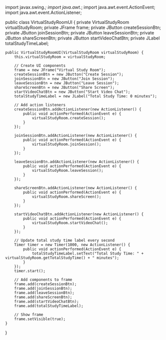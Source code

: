 import javax.swing.*;
import java.awt.*;
import java.awt.event.ActionEvent;
import java.awt.event.ActionListener;

public class VirtualStudyRoomUI {
    private VirtualStudyRoom virtualStudyRoom;
    private JFrame frame;
    private JButton createSessionBtn;
    private JButton joinSessionBtn;
    private JButton leaveSessionBtn;
    private JButton shareScreenBtn;
    private JButton startVideoChatBtn;
    private JLabel totalStudyTimeLabel;

    public VirtualStudyRoomUI(VirtualStudyRoom virtualStudyRoom) {
        this.virtualStudyRoom = virtualStudyRoom;

        // Create UI components
        frame = new JFrame("Virtual Study Room");
        createSessionBtn = new JButton("Create Session");
        joinSessionBtn = new JButton("Join Session");
        leaveSessionBtn = new JButton("Leave Session");
        shareScreenBtn = new JButton("Share Screen");
        startVideoChatBtn = new JButton("Start Video Chat");
        totalStudyTimeLabel = new JLabel("Total Study Time: 0 minutes");

        // Add action listeners
        createSessionBtn.addActionListener(new ActionListener() {
            public void actionPerformed(ActionEvent e) {
                virtualStudyRoom.createSession();
            }
        });

        joinSessionBtn.addActionListener(new ActionListener() {
            public void actionPerformed(ActionEvent e) {
                virtualStudyRoom.joinSession();
            }
        });

        leaveSessionBtn.addActionListener(new ActionListener() {
            public void actionPerformed(ActionEvent e) {
                virtualStudyRoom.leaveSession();
            }
        });

        shareScreenBtn.addActionListener(new ActionListener() {
            public void actionPerformed(ActionEvent e) {
                virtualStudyRoom.shareScreen();
            }
        });

        startVideoChatBtn.addActionListener(new ActionListener() {
            public void actionPerformed(ActionEvent e) {
                virtualStudyRoom.startVideoChat();
            }
        });

        // Update total study time label every second
        Timer timer = new Timer(1000, new ActionListener() {
            public void actionPerformed(ActionEvent e) {
                totalStudyTimeLabel.setText("Total Study Time: " + virtualStudyRoom.getTotalStudyTime() + " minutes");
            }
        });
        timer.start();

        // Add components to frame
        frame.add(createSessionBtn);
        frame.add(joinSessionBtn);
        frame.add(leaveSessionBtn);
        frame.add(shareScreenBtn);
        frame.add(startVideoChatBtn);
        frame.add(totalStudyTimeLabel);

        // Show frame
        frame.setVisible(true);
    }
}
